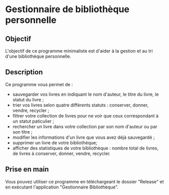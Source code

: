 # Gestionnaire de bibliothèque personnelle

## Objectif

L'objectif de ce programme minimaliste est d'aider à la gestion et au tri d'une bibliothèque personnelle.

## Description

Ce programme vous permet de :

* sauvegarder vos livres en indiquant le nom d'auteur, le titre du livre, le statut du livre ;
* trier vos livres selon quatre différents statuts : conserver, donner, vendre, recycler ;
* filtrer votre collection de livres pour ne voir que ceux correspondant à un statut paticulier ;
* rechercher un livre dans votre collection par son nom d'auteur ou par son titre ;
* modifier les informations d'un livre que vous avez déjà sauvegardé ;
* supprimer un livre de votre bibliothèque;
* afficher des statistiques de votre bibliothèque : nombre total de livres, de livres à conserver, donner, vendre, recycler.

## Prise en main 

Vous pouvez utiliser ce programme en téléchargeant le dossier "Release" et en exécutant l'application "Gestionnaire Bibliothèque".
